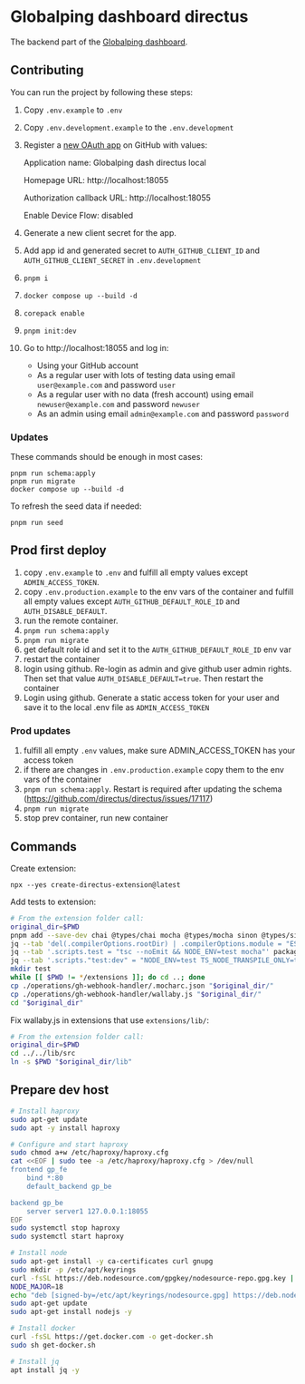 # Globalping dashboard directus

The backend part of the [Globalping dashboard](https://github.com/jsdelivr/globalping-dash).

## Contributing

You can run the project by following these steps:

1. Copy `.env.example` to `.env`
2. Copy `.env.development.example` to the `.env.development`
3. Register a [new OAuth app](https://github.com/settings/applications/new) on GitHub with values:

    Application name: Globalping dash directus local

    Homepage URL: http://localhost:18055

    Authorization callback URL: http://localhost:18055

    Enable Device Flow: disabled
5. Generate a new client secret for the app.
4. Add app id and generated secret to `AUTH_GITHUB_CLIENT_ID` and `AUTH_GITHUB_CLIENT_SECRET` in `.env.development`
5. `pnpm i`
6. `docker compose up --build -d`
7. `corepack enable`
8. `pnpm init:dev`
9. Go to http://localhost:18055 and log in:
    - Using your GitHub account
    - As a regular user with lots of testing data using email `user@example.com` and password `user`
    - As a regular user with no data (fresh account) using email `newuser@example.com` and password `newuser`
    - As an admin using email `admin@example.com` and password `password`

### Updates

These commands should be enough in most cases:

```
pnpm run schema:apply
pnpm run migrate
docker compose up --build -d
```

To refresh the seed data if needed:

```
pnpm run seed
```

## Prod first deploy

1. copy `.env.example` to `.env` and fulfill all empty values except `ADMIN_ACCESS_TOKEN`.
2. copy `.env.production.example` to the env vars of the container and fulfill all empty values except `AUTH_GITHUB_DEFAULT_ROLE_ID` and `AUTH_DISABLE_DEFAULT`.
3. run the remote container.
4. `pnpm run schema:apply`
5. `pnpm run migrate`
6. get default role id and set it to the `AUTH_GITHUB_DEFAULT_ROLE_ID` env var
7. restart the container
8. login using github. Re-login as admin and give github user admin rights. Then set that value `AUTH_DISABLE_DEFAULT=true`. Then restart the container
9. Login using github. Generate a static access token for your user and save it to the local .env file as `ADMIN_ACCESS_TOKEN`

### Prod updates

1. fulfill all empty `.env` values, make sure ADMIN_ACCESS_TOKEN has your access token
2. if there are changes in `.env.production.example` copy them to the env vars of the container
3. `pnpm run schema:apply`. Restart is required after updating the schema (https://github.com/directus/directus/issues/17117)
4. `pnpm run migrate`
5. stop prev container, run new container

## Commands

Create extension:

`npx --yes create-directus-extension@latest`

Add tests to extension:

```bash
# From the extension folder call:
original_dir=$PWD
pnpm add --save-dev chai @types/chai mocha @types/mocha sinon @types/sinon ts-node @directus/extensions @directus/types
jq --tab 'del(.compilerOptions.rootDir) | .compilerOptions.module = "ESNext" | .compilerOptions.resolveJsonModule = true | .include = ["./src/**/*.ts", "../../lib/*.ts", "./test/**/*.ts"]' tsconfig.json > temp.json && mv temp.json tsconfig.json
jq --tab '.scripts.test = "tsc --noEmit && NODE_ENV=test mocha"' package.json > temp.json && mv temp.json package.json
jq --tab '.scripts."test:dev" = "NODE_ENV=test TS_NODE_TRANSPILE_ONLY=true mocha"' package.json > temp.json && mv temp.json package.json
mkdir test
while [[ $PWD != */extensions ]]; do cd ..; done
cp ./operations/gh-webhook-handler/.mocharc.json "$original_dir/"
cp ./operations/gh-webhook-handler/wallaby.js "$original_dir/"
cd "$original_dir"
```

Fix wallaby.js in extensions that use `extensions/lib/`:

```bash
# From the extension folder call:
original_dir=$PWD
cd ../../lib/src
ln -s $PWD "$original_dir/lib"
```

## Prepare dev host

```bash
# Install haproxy
sudo apt-get update
sudo apt -y install haproxy

# Configure and start haproxy
sudo chmod a+w /etc/haproxy/haproxy.cfg
cat <<EOF | sudo tee -a /etc/haproxy/haproxy.cfg > /dev/null
frontend gp_fe
    bind *:80
    default_backend gp_be

backend gp_be
    server server1 127.0.0.1:18055
EOF
sudo systemctl stop haproxy
sudo systemctl start haproxy

# Install node
sudo apt-get install -y ca-certificates curl gnupg
sudo mkdir -p /etc/apt/keyrings
curl -fsSL https://deb.nodesource.com/gpgkey/nodesource-repo.gpg.key | sudo gpg --dearmor -o /etc/apt/keyrings/nodesource.gpg
NODE_MAJOR=18
echo "deb [signed-by=/etc/apt/keyrings/nodesource.gpg] https://deb.nodesource.com/node_$NODE_MAJOR.x nodistro main" | sudo tee /etc/apt/sources.list.d/nodesource.list
sudo apt-get update
sudo apt-get install nodejs -y

# Install docker
curl -fsSL https://get.docker.com -o get-docker.sh
sudo sh get-docker.sh

# Install jq
apt install jq -y
```
